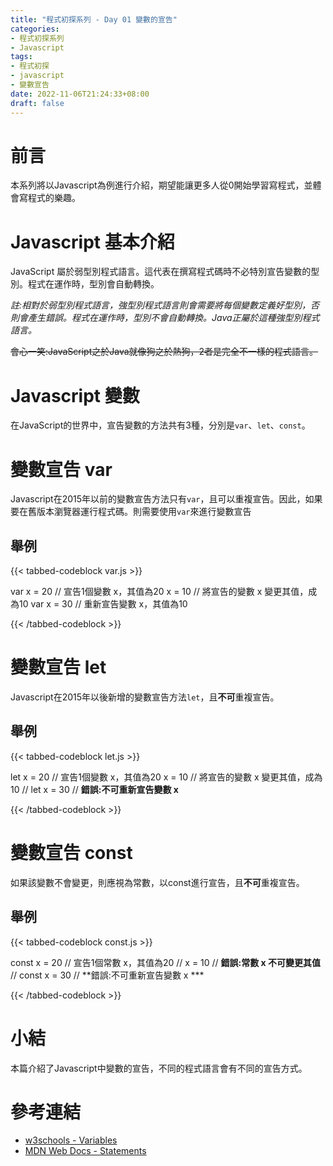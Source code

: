 ```yaml
---
title: "程式初探系列 - Day 01 變數的宣告"
categories:
- 程式初探系列
- Javascript
tags:
- 程式初探
- javascript
- 變數宣告
date: 2022-11-06T21:24:33+08:00
draft: false
---
```


# 前言

本系列將以Javascript為例進行介紹，期望能讓更多人從0開始學習寫程式，並體會寫程式的樂趣。

# Javascript 基本介紹

JavaScript 屬於弱型別程式語言。這代表在撰寫程式碼時不必特別宣告變數的型別。程式在運作時，型別會自動轉換。

*註:相對於弱型別程式語言，強型別程式語言則會需要將每個變數定義好型別，否則會產生錯誤。程式在運作時，型別不會自動轉換。Java正屬於這種強型別程式語言。*

~~會心一笑:JavaScript之於Java就像狗之於熱狗，2者是完全不一樣的程式語言。~~

# Javascript 變數

在JavaScript的世界中，宣告變數的方法共有3種，分別是```var```、```let```、```const```。

# 變數宣告 var

Javascript在2015年以前的變數宣告方法只有```var```，且可以重複宣告。因此，如果要在舊版本瀏覽器運行程式碼。則需要使用```var```來進行變數宣告

## 舉例

{{< tabbed-codeblock var.js >}}
<!-- tab js -->
var x = 20                       // 宣告1個變數 x，其值為20
x = 10                           // 將宣告的變數 x 變更其值，成為10
var x = 30                       // 重新宣告變數 x，其值為10
<!-- endtab -->
{{< /tabbed-codeblock >}}


# 變數宣告 let

Javascript在2015年以後新增的變數宣告方法```let```，且**不可**重複宣告。

## 舉例

{{< tabbed-codeblock let.js >}}
<!-- tab js -->
let x = 20                       // 宣告1個變數 x，其值為20
x = 10                           // 將宣告的變數 x 變更其值，成為10
// let x = 30                    // **錯誤:不可重新宣告變數 x** 
<!-- endtab -->
{{< /tabbed-codeblock >}}

# 變數宣告 const

如果該變數不會變更，則應視為常數，以const進行宣告，且**不可**重複宣告。

## 舉例

{{< tabbed-codeblock const.js >}}
<!-- tab js -->
const x = 20                      // 宣告1個常數 x，其值為20
// x = 10                         // **錯誤:常數 x 不可變更其值**
// const x = 30                   // **錯誤:不可重新宣告變數 x ***
<!-- endtab -->
{{< /tabbed-codeblock >}}

# 小結

本篇介紹了Javascript中變數的宣告，不同的程式語言會有不同的宣告方式。

# 參考連結

* [w3schools - Variables](https://www.w3schools.com/js/js_variables.asp)
* [MDN Web Docs - Statements](https://developer.mozilla.org/en-US/docs/Web/JavaScript/Reference/Statements)

